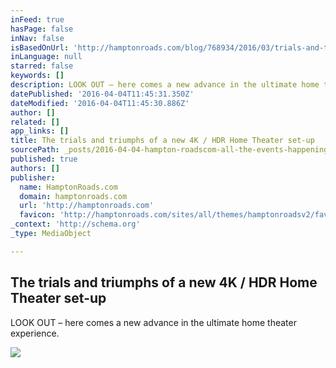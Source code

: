 ```yaml
---
inFeed: true
hasPage: false
inNav: false
isBasedOnUrl: 'http://hamptonroads.com/blog/768934/2016/03/trials-and-triumphs-new-4k-hdr-home-theater-setup'
inLanguage: null
starred: false
keywords: []
description: LOOK OUT – here comes a new advance in the ultimate home theater experience.
datePublished: '2016-04-04T11:45:31.350Z'
dateModified: '2016-04-04T11:45:30.886Z'
author: []
related: []
app_links: []
title: The trials and triumphs of a new 4K / HDR Home Theater set-up
sourcePath: _posts/2016-04-04-hampton-roadscom-all-the-events-happening-in-hampton-roads.md
published: true
authors: []
publisher:
  name: HamptonRoads.com
  domain: hamptonroads.com
  url: 'http://hamptonroads.com'
  favicon: 'http://hamptonroads.com/sites/all/themes/hamptonroadsv2/favicon.ico'
_context: 'http://schema.org'
_type: MediaObject

---
```

<article style=""><h1>The trials and triumphs of a new 4K / HDR Home Theater set-up</h1><p>LOOK OUT – here comes a new advance in the ultimate home theater experience.</p><img src="https://s3-us-west-2.amazonaws.com/the-grid-img/p/84f63d14ede8037b4a32825767013229fb5f2fd5.png" /></article>